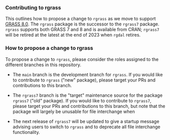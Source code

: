 ### Contributing to rgrass

This outlines how to propose a change to `rgrass` as we move to support [GRASS 8.0](https://github.com/OSGeo/grass). The `rgrass` package is the successor to the `rgrass7` package. `rgrass` supports both GRASS 7 and 8 and is available from CRAN; `rgrass7` will be retired at the latest at the end of 2023 when `rgdal` retires.

### How to propose a change to rgrass

To propose a change to `rgrass`, please consider the roles assigned to the different branches in this repository.

* The `main` branch is the development branch for `rgrass`. If you would like to contribute to `rgrass` ("new" package), please target your PRs and contributions to this branch.

* The `rgrass7` branch is the "target" maintenance source for the package `rgrass7` ("old" package). If you would like to contribute to `rgrass7`, please target your PRs and contributions to this branch, but note that the package will largely be unusable for file interchange when 

* The  next release of `rgrass7` will be updated to give a startup message advising users to switch to `rgrass` and to deprecate all file interchange functionality.
